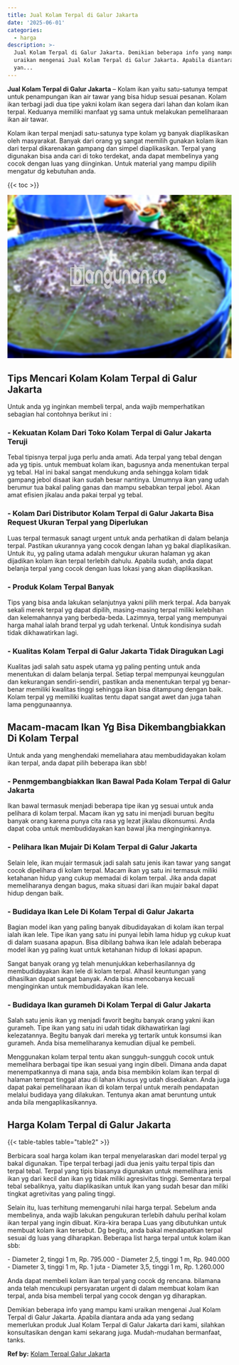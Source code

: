 ```yaml
---
title: Jual Kolam Terpal di Galur Jakarta
date: '2025-06-01'
categories:
  - harga
description: >-
  Jual Kolam Terpal di Galur Jakarta. Demikian beberapa info yang mampu kami
  uraikan mengenai Jual Kolam Terpal di Galur Jakarta. Apabila diantara anda ada
  yan...
---
```


**Jual Kolam Terpal di Galur Jakarta** – Kolam ikan yaitu satu-satunya tempat untuk penampungan ikan air tawar yang bisa hidup sesuai pesanan. Kolam ikan terbagi jadi dua tipe yakni kolam ikan segera dari lahan dan kolam ikan terpal. Keduanya memiliki manfaat yg sama untuk melakukan pemeliharaan ikan air tawar.

Kolam ikan terpal menjadi satu-satunya type kolam yg banyak diaplikasikan oleh masyarakat. Banyak dari orang yg sangat memilih gunakan kolam ikan dari terpal dikarenakan gampang dan simpel diaplikasikan. Terpal yang digunakan bisa anda cari di toko terdekat, anda dapat membelinya yang cocok dengan luas yang diinginkan. Untuk material yang mampu dipilih mengatur dg kebutuhan anda.

{{< toc >}}

![Jual Kolam Terpal di Galur Jakarta](/images/jual-kolam-terpal-46.png)

## Tips Mencari Kolam Kolam Terpal di Galur Jakarta

Untuk anda yg inginkan membeli terpal, anda wajib memperhatikan sebagian hal contohnya berikut ini :

### \- Kekuatan Kolam Dari Toko Kolam Terpal di Galur Jakarta Teruji

Tebal tipisnya terpal juga perlu anda amati. Ada terpal yang tebal dengan ada yg tipis. untuk membuat kolam ikan, bagusnya anda menentukan terpal yg tebal. Hal ini bakal sangat mendukung anda sehingga kolam tidak gampang jebol disaat ikan sudah besar nantinya. Umumnya ikan yang udah berumur tua bakal paling ganas dan mampu sebabkan terpal jebol. Akan amat efisien jikalau anda pakai terpal yg tebal.

### \- Kolam Dari Distributor Kolam Terpal di Galur Jakarta Bisa Request Ukuran Terpal yang Diperlukan

Luas terpal termasuk sanagt urgent untuk anda perhatikan di dalam belanja terpal. Pastikan ukurannya yang cocok dengan lahan yg bakal diaplikasikan. Untuk itu, yg paling utama adalah mengukur ukuran halaman yg akan dijadikan kolam ikan terpal terlebih dahulu. Apabila sudah, anda dapat belanja terpal yang cocok dengan luas lokasi yang akan diaplikasikan.

### \- Produk Kolam Terpal Banyak

Tips yang bisa anda lakukan selanjutnya yakni pilih merk terpal. Ada banyak sekali merek terpal yg dapat dipilih, masing-masing terpal miliki kelebihan dan kelemahannya yang berbeda-beda. Lazimnya, terpal yang mempunyai harga mahal ialah brand terpal yg udah terkenal. Untuk kondisinya sudah tidak dikhawatirkan lagi.

### \- Kualitas Kolam Terpal di Galur Jakarta Tidak Diragukan Lagi

Kualitas jadi salah satu aspek utama yg paling penting untuk anda menentukan di dalam belanja terpal. Setiap terpal mempunyai keunggulan dan kekurangan sendiri-sendiri, pastikan anda menentukan terpal yg benar-benar memiliki kwalitas tinggi sehingga ikan bisa ditampung dengan baik. Kolam terpal yg memiliki kualitas tentu dapat sangat awet dan juga tahan lama penggunaannya.

## Macam-macam Ikan Yg Bisa Dikembangbiakkan Di Kolam Terpal

Untuk anda yang menghendaki memeliahara atau membudidayakan kolam ikan terpal, anda dapat pilih beberapa ikan sbb!

### \- Penmgembangbiakkan Ikan Bawal Pada Kolam Terpal di Galur Jakarta

Ikan bawal termasuk menjadi beberapa tipe ikan yg sesuai untuk anda pelihara di kolam terpal. Macam ikan yg satu ini menjadi buruan begitu banyak orang karena punya cita rasa yg lezat jikalau dikonsumsi. Anda dapat coba untuk membudidayakan kan bawal jika menginginkannya.

### \- Pelihara Ikan Mujair Di Kolam Terpal di Galur Jakarta

Selain lele, ikan mujair termasuk jadi salah satu jenis ikan tawar yang sangat cocok dipelihara di kolam terpal. Macam ikan yg satu ini termasuk miliki ketahanan hidup yang cukup memadai di kolam terpal. Jika anda dapat memeliharanya dengan bagus, maka situasi dari ikan mujair bakal dapat hidup dengan baik.

### \- Budidaya Ikan Lele Di Kolam Terpal di Galur Jakarta

Bagian model ikan yang paling banyak dibudidayakan di kolam ikan terpal ialah ikan lele. Tipe ikan yang satu ini punyai lebih lama hidup yg cukup kuat di dalam suasana apapun. Bisa dibilang bahwa ikan lele adalah beberapa model ikan yg paling kuat untuk ketahanan hidup di lokasi apapun.

Sangat banyak orang yg telah menunjukkan keberhasilannya dg membudidayakan ikan lele di kolam terpal. Alhasil keuntungan yang dihasilkan dapat sangat banyak. Anda bisa mencobanya kecuali menginginkan untuk membudidayakan ikan lele.

### \- Budidaya Ikan gurameh Di Kolam Terpal di Galur Jakarta

Salah satu jenis ikan yg menjadi favorit begitu banyak orang yakni ikan gurameh. Tipe ikan yang satu ini udah tidak dikhawatirkan lagi kelezatannya. Begitu banyak dari mereka yg tertarik untuk konsumsi ikan gurameh. Anda bisa memeliharanya kemudian dijual ke pembeli.

Menggunakan kolam terpal tentu akan sungguh-sungguh cocok untuk memelihara berbagai tipe ikan sesuai yang ingin dibeli. Dimana anda dapat menempatkannya di mana saja, anda bisa membikin kolam ikan terpal di halaman tempat tinggal atau di lahan khusus yg udah disediakan. Anda juga dapat pakai pemeliharaan ikan di kolam terpal untuk meraih pendapatan melalui budidaya yang dilakukan. Tentunya akan amat beruntung untuk anda bila mengaplikasikannya.

## Harga Kolam Terpal di Galur Jakarta

{{< table-tables table="table2" >}}

Berbicara soal harga kolam ikan terpal menyelaraskan dari model terpal yg bakal digunakan. Tipe terpal terbagi jadi dua jenis yaitu terpal tipis dan terpal tebal. Terpal yang tipis biasanya digunakan untuk memelihara jenis ikan yg dari kecil dan ikan yg tidak miliki agresivitas tinggi. Sementara terpal tebal sebaliknya, yaitu diaplikasikan untuk ikan yang sudah besar dan miliki tingkat agretivitas yang paling tinggi.

Selain itu, luas terhitung memengaruhi nilai harga terpal. Sebelum anda membelinya, anda wajib lakukan pengukuran terlebih dahulu perihal kolam ikan terpal yang ingin dibuat. Kira-kira berapa Luas yang dibutuhkan untuk membuat kolam ikan tersebut. Dg begitu, anda bakal mendapatkan terpal sesuai dg luas yang diharapkan. Beberapa list harga terpal untuk kolam ikan sbb:

\- Diameter 2, tinggi 1 m, Rp. 795.000 - Diameter 2,5, tinggi 1 m, Rp. 940.000 - Diameter 3, tinggi 1 m, Rp. 1 juta - Diameter 3,5, tinggi 1 m, Rp. 1.260.000

Anda dapat membeli kolam ikan terpal yang cocok dg rencana. bilamana anda telah mencukupi persyaratan urgent di dalam membuat kolam ikan terpal, anda bisa membeli terpal yang cocok dengan yg diharapkan.

Demikian beberapa info yang mampu kami uraikan mengenai Jual Kolam Terpal di Galur Jakarta. Apabila diantara anda ada yang sedang memerlukan produk Jual Kolam Terpal di Galur Jakarta dari kami, silahkan konsultasikan dengan kami sekarang juga. Mudah-mudahan bermanfaat, tanks.

**Ref by:** [Kolam Terpal Galur Jakarta](https://id.wikipedia.org/wiki/Kolam)
